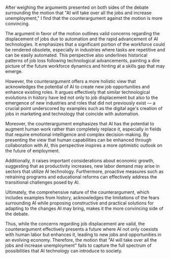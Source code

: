 After weighing the arguments presented on both sides of the debate surrounding the motion that "AI will take over all the jobs and increase unemployment," I find that the counterargument against the motion is more convincing.

The argument in favor of the motion outlines valid concerns regarding the displacement of jobs due to automation and the rapid advancement of AI technologies. It emphasizes that a significant portion of the workforce could be rendered obsolete, especially in industries where tasks are repetitive and can be easily automated. This perspective also underlines historical patterns of job loss following technological advancements, painting a dire picture of the future workforce dynamics and hinting at a skills gap that may emerge.

However, the counterargument offers a more holistic view that acknowledges the potential of AI to create new job opportunities and enhance existing roles. It argues effectively that similar technological evolutions in history have led not only to job displacement but also to the emergence of new industries and roles that did not previously exist — a crucial point underscored by examples such as the digital age's creation of jobs in marketing and technology that coincide with automation.

Moreover, the counterargument emphasizes that AI has the potential to augment human work rather than completely replace it, especially in fields that require emotional intelligence and complex decision-making. By presenting the view that human capabilities can be enhanced through collaboration with AI, this perspective inspires a more optimistic outlook on the future of employment.

Additionally, it raises important considerations about economic growth, suggesting that as productivity increases, new labor demand may arise in sectors that utilize AI technology. Furthermore, proactive measures such as retraining programs and educational reforms can effectively address the transitional challenges posed by AI.

Ultimately, the comprehensive nature of the counterargument, which includes examples from history, acknowledges the limitations of the fears surrounding AI while proposing constructive and practical solutions for adapting to the changes AI may bring, makes it the more convincing side of the debate.  

Thus, while the concerns regarding job displacement are valid, the counterargument effectively presents a future where AI not only coexists with human labor but enhances it, leading to new jobs and opportunities in an evolving economy. Therefore, the motion that "AI will take over all the jobs and increase unemployment" fails to capture the full spectrum of possibilities that AI technology can introduce to society.